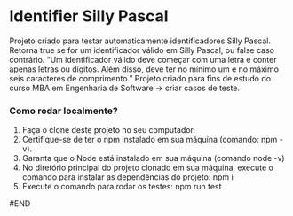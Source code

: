 # Identifier Silly Pascal

Projeto criado para testar automaticamente identificadores Silly Pascal.
Retorna true se for um identificador válido em Silly Pascal, ou false caso contrário.
“Um identificador válido deve começar com uma letra e conter apenas letras ou dı́gitos. Além disso, deve ter no mı́nimo um e no máximo seis caracteres de comprimento.”
Projeto criado para fins de estudo do curso MBA em Engenharia de Software -> criar casos de teste.

### Como rodar localmente?

1. Faça o clone deste projeto no seu computador.
2. Certifique-se de ter o npm instalado em sua máquina (comando: npm -v).
3. Garanta que o Node está instalado em sua máquina (comando node -v)
4. No diretório principal do projeto clonado em sua máquina, execute o comando para instalar as dependências do projeto: npm i
5. Execute o comando para rodar os testes: npm run test

#END
